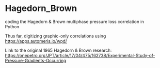 # Hagedorn_Brown
coding the Hagedorn & Brown multiphase pressure loss correlation in Python

Thus far, digitizing graphic-only correlations using
https://apps.automeris.io/wpd/

Link to the original 1965 Hagedorn & Brown research:
https://onepetro.org/JPT/article/17/04/475/162738/Experimental-Study-of-Pressure-Gradients-Occurring
